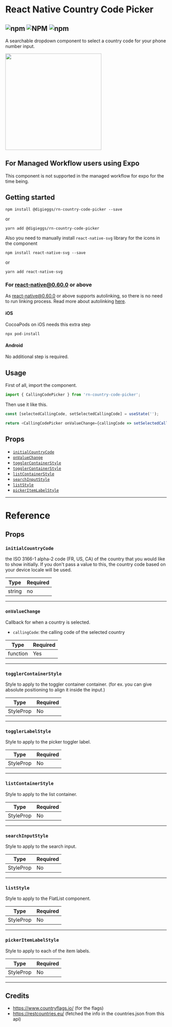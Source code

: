 # React Native Country Code Picker

## ![npm](https://img.shields.io/npm/v/@digieggs/rn-country-code-picker?color=%23CC3534&style=for-the-badge) ![NPM](https://img.shields.io/npm/l/@digieggs/rn-country-code-picker?style=for-the-badge) ![npm](https://img.shields.io/npm/dw/@digieggs/rn-country-code-picker?style=for-the-badge)

A searchable dropdown component to select a country code for your phone number input.

<img src="https://github.com/DIGIEGGS/rn-country-code-picker/blob/main/screenshot/picker.gif?raw=true" width="300">

## For Managed Workflow users using Expo

This component is not supported in the managed workflow for expo for the time being.

## Getting started

`npm install @digieggs/rn-country-code-picker --save`

or

`yarn add @digieggs/rn-country-code-picker`

Also you need to manually install `react-native-svg` library for the icons in the component

`npm install react-native-svg --save`

or

`yarn add react-native-svg`

### For react-native@0.60.0 or above

As [react-native@0.60.0](https://reactnative.dev/blog/2019/07/03/version-60) or above supports autolinking, so there is no need to run linking process.
Read more about autolinking [here](https://github.com/react-native-picker/cli/blob/master/docs/autolinking.md).

#### iOS

CocoaPods on iOS needs this extra step

```
npx pod-install
```

#### Android

No additional step is required.

## Usage

First of all, import the component.

```javascript
import { CallingCodePicker } from 'rn-country-code-picker';
```

Then use it like this.

```javascript
const [selectedCallingCode, setSelectedCallingCode] = useState('');

return <CallingCodePicker onValueChange={callingCode => setSelectedCallingCode(callingCode)} />;
```

## Props

- [`initialCountryCode`](#initialCountryCode)
- [`onValueChange`](#onValueChange)
- [`togglerContainerStyle`](#containerStyle)
- [`togglerContainerStyle`](#pickerTogglerLabelStyle)
- [`listContainerStyle`](#listContainerStyle)
- [`searchInputStyle`](#searchInputStyle)
- [`listStyle`](#listStyle)
- [`pickerItemLabelStyle`](#pickerItemLabelStyle)

---

# Reference

## Props

### `initialCountryCode`

the ISO 3166-1 alpha-2 code (FR, US, CA) of the country that you would like to show initially. If you don't pass a value to this, the country code based on your device locale will be used.

| Type   | Required |
| ------ | -------- |
| string | no       |

---

### `onValueChange`

Callback for when a country is selected.

- `callingCode`: the calling code of the selected country

| Type     | Required |
| -------- | -------- |
| function | Yes      |

---

### `togglerContainerStyle`

Style to apply to the toggler container container. (for ex. you can give absolute positioning to align it inside the input.)

| Type      | Required |
| --------- | -------- |
| StyleProp | No       |

---

### `togglerLabelStyle`

Style to apply to the picker toggler label.

| Type      | Required |
| --------- | -------- |
| StyleProp | No       |

---

### `listContainerStyle`

Style to apply to the list container.

| Type      | Required |
| --------- | -------- |
| StyleProp | No       |

---

### `searchInputStyle`

Style to apply to the search input.

| Type      | Required |
| --------- | -------- |
| StyleProp | No       |

---

### `listStyle`

Style to apply to the FlatList component.

| Type      | Required |
| --------- | -------- |
| StyleProp | No       |

---

### `pickerItemLabelStyle`

Style to apply to each of the item labels.

| Type      | Required |
| --------- | -------- |
| StyleProp | No       |

---

## Credits

- https://www.countryflags.io/ (for the flags)
- https://restcountries.eu/ (fetched the info in the countries.json from this api)

